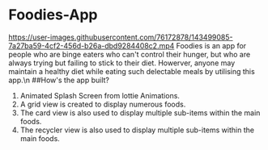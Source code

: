 # Foodies-App
https://user-images.githubusercontent.com/76172878/143499085-7a27ba59-4cf2-456d-b26a-dbd9284408c2.mp4
Foodies is an app for people who are binge eaters who can't control their hunger, but who are always trying but failing to stick to their diet. Howerver, anyone may maintain a healthy diet while eating such delectable meals by utilising this app.\n
##How's the app built?
1. Animated Splash Screen from lottie Animations.
2. A grid view is created to display numerous foods.
3. The card view is also used to display multiple sub-items within the main foods.
4. The recycler view is also used to display multiple sub-items within the main foods.
